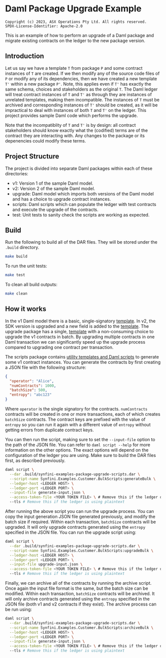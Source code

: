 # Daml Package Upgrade Example

    Copyright (c) 2023, ASX Operations Pty Ltd. All rights reserved.
    SPDX-License-Identifier: Apache-2.0

This is an example of how to perform an upgrade of a Daml package and migrate existing contracts on the ledger to the
new package version.

## Introduction

Let us say we have a template `T` from package `P` and some contract instances of `T` are created. If we then modify
any of the source code files of `P` or modify any of its dependencies, then we have created a new template `T'` within a new package `P'`. Note, this applies even if `T'` has exactly the same schema, choices and stakeholders as the original `T`. The Daml ledger will treat contract instances of `T` and `T'` as through they are instances of unrelated templates,
making them incompatible. The instances of `T` must be archived and corresponding instances of `T'` should be created,
as it will be impractical to deal with instances of both `T` and `T'` on the ledger. This project provides sample Daml code which performs the upgrade.

Note that the incompatiblity of `T` and `T'` is by design: all contract stakeholders should know exactly what the (codified) terms are of the contract they are interacting with. Any changes to the package or its depenencies could
modify these terms.

## Project Structure

The project is divided into separate Daml packages within each of these directories:

- v1: Version 1 of the sample Daml model.
- v2: Version 2 of the sample Daml model.
- upgrade: Daml model which imports both versions of the Daml model and has a choice to upgrade contract instances.
- scripts: Daml scripts which can populate the ledger with test contracts and execute the upgrade of the contracts.
- test: Unit tests to sanity check the scripts are working as expected.

## Build

Run the following to build all of the DAR files. They will be stored under the `.build` directory.

```bash
make build
```

To run the unit tests:

```bash
make test
```

To clean all build outputs:

```bash
make clean
```

## How it works

In the v1 Daml model there is a basic, single-signatory
[template](https://github.com/SynfiniDLT/example-daml-package-upgrade/blob/main/v1/src/Synfini/Examples/Customer.daml).
In v2, the SDK version is upgraded and a new field is added to the
[template](https://github.com/SynfiniDLT/example-daml-package-upgrade/blob/main/v2/src/Synfini/Examples/Customer.daml). The upgrade package has a single,
[template](https://github.com/SynfiniDLT/example-daml-package-upgrade/blob/main/upgrade/src/Synfini/Examples/Customer/Upgrade.daml)
with a non-consuming choice to upgrade the v1 contracts in batch. By upgrading multiple contracts in one Daml
transaction we can significantly speed up the upgrade process compared to upgrading one contract per transaction.

The scripts package contains
[utility templates and Daml scripts](https://github.com/SynfiniDLT/example-daml-package-upgrade/blob/main/scripts/src/Synfini/Examples/Customer/BulkScripts.daml)
to generate some v1 contract instances. You can generate the contracts by first creating a JSON file with the following
structure:

```json
{
  "operator": "Alice",
  "numContracts": 1000,
  "batchSize": 500,
  "entropy": "abc123"
}
```

Where `operator` is the single signatory for the contracts. `numContracts` contracts will be created in one or more transactions, each of which creates `batchSize` contracts. The contract keys are prefixed with the value of `entropy`
so you can run it again with a different value of `entropy` without getting errors from duplicate contract keys.

You can then run the script, making sure to set the `--input-file` option to the path of the JSON file. You can refer
to `daml script --help` for more information on the other options. The exact options will depend on the configuration of
the ledger you are using. Make sure to build the DAR files first, as described previously.

```bash
daml script \
  --dar .build/synfini-examples-package-upgrade-scripts.dar \
  --script-name Synfini.Examples.Customer.BulkScripts:generateBulk \
  --ledger-host <LEDGER HOST> \
  --ledger-port <LEDGER PORT> \
  --input-file generate-input.json \
  --access-token-file <YOUR TOKEN FILE> \ # Remove this if the ledger does not have authentication turned on
  --tls # Remove this if the ledger is using plaintext
```

After running the above script you can run the upgrade process. You can copy the input generation JSON file generated
previously, and modify the batch size if required. Within each transaction, `batchSize` contracts will be upgraded. It
will only upgrade contracts generated using the `entropy` specified in the JSON file. You can run the upgrade script
using:

```bash
daml script \
  --dar .build/synfini-examples-package-upgrade-scripts.dar \
  --script-name Synfini.Examples.Customer.BulkScripts:upgradeBulk \
  --ledger-host <LEDGER HOST> \
  --ledger-port <LEDGER PORT> \
  --input-file upgrade-input.json \
  --access-token-file <YOUR TOKEN FILE> \ # Remove this if the ledger does not have authentication turned on
  --tls # Remove this if the ledger is using plaintext
```

Finally, we can archive all of the contracts by running the archive script. Once again the input file format is the
same, but the batch size can be modified. Within each transaction, `batchSize` contracts will be archived. It will only
archive contracts generated using the `entropy` specified in the JSON file (both v1 and v2 contracts if they exist). The archive process can be run using:

```bash
daml script \
  --dar .build/synfini-examples-package-upgrade-scripts.dar \
  --script-name Synfini.Examples.Customer.BulkScripts:archiveBulk \
  --ledger-host <LEDGER HOST> \
  --ledger-port <LEDGER PORT> \
  --input-file generate-input.json \
  --access-token-file <YOUR TOKEN FILE> \ # Remove this if the ledger does not have authentication turned on
  --tls # Remove this if the ledger is using plaintext
```
